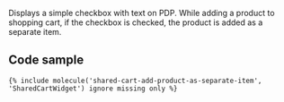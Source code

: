 Displays a simple checkbox with text on PDP. While adding a product to shopping cart, if the checkbox is checked, the product is added as a separate item.

## Code sample

```
{% include molecule('shared-cart-add-product-as-separate-item', 'SharedCartWidget') ignore missing only %}
```
